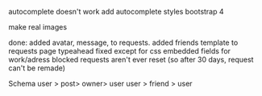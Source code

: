 autocomplete doesn't work
add autocomplete styles bootstrap 4




make real images

done:
added avatar, message, to requests. added friends template to requests page
typeahead fixed except for css
embedded fields for work/adress
blocked requests aren't ever reset (so after 30 days, request can't be remade)

Schema
user > post> owner> user
user > friend > user

